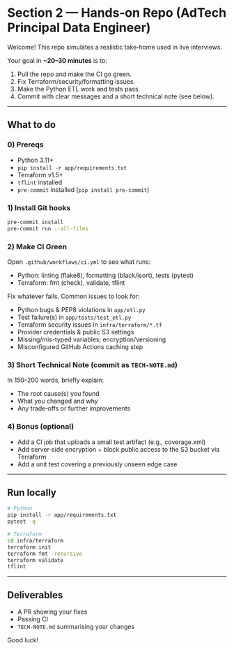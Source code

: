 # Section 2 — Hands‑on Repo (AdTech Principal Data Engineer)

Welcome! This repo simulates a realistic take‑home used in live interviews.

Your goal in **~20–30 minutes** is to:
1) Pull the repo and make the CI go green.
2) Fix Terraform/security/formatting issues.
3) Make the Python ETL work and tests pass.
4) Commit with clear messages and a short technical note (see below).

---

## What to do

### 0) Prereqs
- Python 3.11+
- `pip install -r app/requirements.txt`
- Terraform v1.5+
- `tflint` installed
- `pre-commit` installed (`pip install pre-commit`)

### 1) Install Git hooks
```bash
pre-commit install
pre-commit run --all-files
```

### 2) Make CI Green
Open `.github/workflows/ci.yml` to see what runs:
- Python: linting (flake8), formatting (black/isort), tests (pytest)
- Terraform: fmt (check), validate, tflint

Fix whatever fails. Common issues to look for:
- Python bugs & PEP8 violations in `app/etl.py`
- Test failure(s) in `app/tests/test_etl.py`
- Terraform security issues in `infra/terraform/*.tf`
- Provider credentials & public S3 settings
- Missing/mis-typed variables; encryption/versioning
- Misconfigured GitHub Actions caching step

### 3) Short Technical Note (commit as `TECH-NOTE.md`)
In 150–200 words, briefly explain:
- The root cause(s) you found
- What you changed and why
- Any trade‑offs or further improvements

### 4) Bonus (optional)
- Add a CI job that uploads a small test artifact (e.g., coverage.xml)
- Add server‑side encryption + block public access to the S3 bucket via Terraform
- Add a unit test covering a previously unseen edge case

---

## Run locally

```bash
# Python
pip install -r app/requirements.txt
pytest -q

# Terraform
cd infra/terraform
terraform init
terraform fmt -recursive
terraform validate
tflint
```

---

## Deliverables

- A PR showing your fixes
- Passing CI
- `TECH-NOTE.md` summarising your changes

Good luck!
